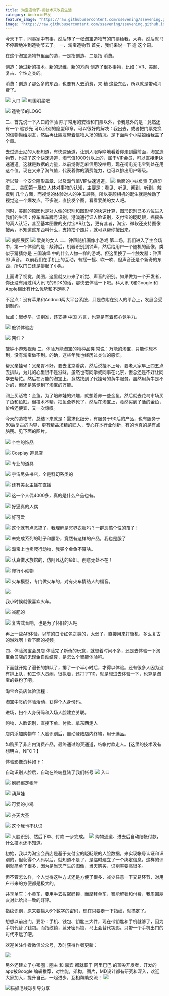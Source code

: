 ```yaml
---
title: 淘宝造物节-用技术来改变生活
category: Android开发
feature_image: "https://raw.githubusercontent.com/ssevening/ssevening.github.io/master/assets/android.png"
image: "https://raw.githubusercontent.com/ssevening/ssevening.github.io/master/assets/android.png"
---
```


今天下午，同事家中有事，然后转了一张淘宝造物节的门票给我，大喜，然后就马不停蹄地冲到造物节去了。
一、淘宝造物节
首先，我们来说一下 造 这个词。

在这个淘宝造物节里面的造，一是指创造、二是指 消费。

创造：通过新的技术、新的思维、新的方向 创造了很多事物，比如：VR、美颜、复古、个性之类的。

消费：创造了那么多的东西，也要有人去消费，来 糟 这些东西，所以就是带动消费了。

![](http://upload-images.jianshu.io/upload_images/5649240-7c46d95ed2607b1a?imageMogr2/auto-orient/strip%7CimageView2/2/w/1240)
入口
![](http://upload-images.jianshu.io/upload_images/5649240-ec4fb28e12c699af?imageMogr2/auto-orient/strip%7CimageView2/2/w/1240)
韩国明星吧

![](http://upload-images.jianshu.io/upload_images/5649240-2ddd040cb934ec9f?imageMogr2/auto-orient/strip%7CimageView2/2/w/1240)
造物节的LOGO

二、首先说一下入口的体验
除了常用的安检和门票以外，令我意外的是：竟然还有一个 验钞光 可以识别的隐型印章。可以很好的解决：我出去，或者把门票兑换的信物抛给朋友，然后再让朋友带着信物入场的情况。是下面两个小姑娘给我盖了个章。

去过迪士尼的人都知道，有快速通道，让别人眼睁睁地看着你走到最前面，淘宝造物节，也搞了这个快速通道，淘气值1000分以上的，属于VIP会员，可以直接走快速通道。这就是数据的力量，以前觉得芝麻信用没啥用，现在街电充电宝到处在用这个值。现在又来了淘气值，代表着你的消费能力，也可以排出用户等级。

所以赞一个安全隐形盖章、以及淘气值VIP快速通道。
![](http://upload-images.jianshu.io/upload_images/5649240-fc35848737d00f55?imageMogr2/auto-orient/strip%7CimageView2/2/w/1240)
后面的小妹负责 无痕印章
三、美图第一展位
人体对事物的认知，主要是：看见、听见、闻到、听到、触摸到 几个方面，而视觉的体验对人的冲击最强，所以美颜相机的诞生就是触动了视觉这一个爆发点。不多说，直接发个图，看看爱美的女人吧。

同时，美颜的原因也是对人像的识别和图形学的快速计算，图形识别已多方位进入我们的生活：停车库车牌号识别，港澳通行证人脸识别，支付宝的眨眨眼，摇摇头的真人认证，甚至基本图像的支付宝AR红包，更有甚者，淘宝、微软还支持图像搜索，不知道这东西叫什么，支持拍个照片，就可以帮你搜出来。

![](http://upload-images.jianshu.io/upload_images/5649240-3396bb2b2844818b?imageMogr2/auto-orient/strip%7CimageView2/2/w/1240)
美图展区
![](http://upload-images.jianshu.io/upload_images/5649240-eca12be756b69d56?imageMogr2/auto-orient/strip%7CimageView2/2/w/1240)
爱美的女人
二、钟声随机画像小游戏
第二场，我们进入了主会场中，第一个体验的是：敲钟后，机器识别到钟声，然后给用户一个随机的画像，类似于猜猜你是 三国演绎 中的什么人物一样的游戏。但这里换了一个触发器：钟声 即 声音。 以前我们在手机上的互动，有摇一摇、吹一吹、但声音还是个新奇的东西，所以门口还是排起了小队。

上面讲了视觉，美图，这里就又带来了听觉、声音的识别。如果做为一个开发者，你还没有用过科大讯飞的SDK的话，那快去体验一下吧。科大讯飞和Google 和 Apple相比有什么优势和不足呢？

不足点：没有苹果和Android两大平台系统，只是依附在别人的平台上，发展会受到制约。

优点：起步早，识别准，还支持 中国 方言，也算是有着核心竟争力。

![](http://upload-images.jianshu.io/upload_images/5649240-142870861b5dbdc1?imageMogr2/auto-orient/strip%7CimageView2/2/w/1240)
敲钟体验店

![](http://upload-images.jianshu.io/upload_images/5649240-7f8be4d05299c94e?imageMogr2/auto-orient/strip%7CimageView2/2/w/1240)
网红？

敲钟小游戏视频
三、体验万能淘宝的物种品类
常说：万能的淘宝，只能你想不到，没有淘宝做不到。的确，这些年我也经历过类似的感悟。

帮父亲挂号：父亲胃不好，要去北京看病，然后说挂不上号，要老人家早上四五点去排队，为儿的心里很不是滋味，虽然也有同学或同事在北京，但总还是不好让同学去帮忙。然后在万能的淘宝上，竟然找到了代挂号的黄牛服务。虽然用黄牛是不对的，但还是感觉到了淘宝的万能。

网上买活物：金鱼。为了培养娃的兴趣，就想着养一些金鱼，然后就去花鸟市场买了鱼和鱼缸。但技术不精，把鱼全养死了，然后在淘宝上，竟然买到了活的金鱼，价格还便宜，又一次惊叹。

今天的造物节，总结下来就是：需求化细分，有服务于90后的产品，也有服务于80后复古的内容，更有精益求精的匠人，专心在本行业创新，有的也真的是有点脑残。见下面的图片。

![](http://upload-images.jianshu.io/upload_images/5649240-bbc7d17d1b029ae2?imageMogr2/auto-orient/strip%7CimageView2/2/w/1240)
个性的饰品

![](http://upload-images.jianshu.io/upload_images/5649240-265d9eceea01c53c?imageMogr2/auto-orient/strip%7CimageView2/2/w/1240)
Cosplay 道具店

![](http://upload-images.jianshu.io/upload_images/5649240-c0b7da15c5b829c3?imageMogr2/auto-orient/strip%7CimageView2/2/w/1240)
专业的道具

![](http://upload-images.jianshu.io/upload_images/5649240-6acdf63c7267f6ae?imageMogr2/auto-orient/strip%7CimageView2/2/w/1240)
宇宙尽头书店，全是科幻系类的

![](http://upload-images.jianshu.io/upload_images/5649240-c2ddc522170d6acf?imageMogr2/auto-orient/strip%7CimageView2/2/w/1240)
还有美女主播在直播

![](http://upload-images.jianshu.io/upload_images/5649240-e6d5369bcc63f799?imageMogr2/auto-orient/strip%7CimageView2/2/w/1240)
这一个人偶4000多，真的是什么产品也有。

![](http://upload-images.jianshu.io/upload_images/5649240-5d6d14eb6eecbc7a?imageMogr2/auto-orient/strip%7CimageView2/2/w/1240)
好逼真的人偶

![](http://upload-images.jianshu.io/upload_images/5649240-1e19a53283a760a3?imageMogr2/auto-orient/strip%7CimageView2/2/w/1240)
好可爱

![](http://upload-images.jianshu.io/upload_images/5649240-81db7a894707e213?imageMogr2/auto-orient/strip%7CimageView2/2/w/1240)
这个就有点恶搞了，我理解是冥界衣服吗？一群恶搞个性的孩子！

![](http://upload-images.jianshu.io/upload_images/5649240-385b0eb3e39885aa?imageMogr2/auto-orient/strip%7CimageView2/2/w/1240)
未完成系列的鞋子和腰带，竟然有这样的产品，我也是服了

![](http://upload-images.jianshu.io/upload_images/5649240-d7a064533908289a?imageMogr2/auto-orient/strip%7CimageView2/2/w/1240)
淘宝上也卖爬行动物，我买个金鱼不算啥。

![](http://upload-images.jianshu.io/upload_images/5649240-a12a4b0f64fb668a?imageMogr2/auto-orient/strip%7CimageView2/2/w/1240)
认真做水族馆的，仿阿凡达的鱼缸。创意无处不在！

![](http://upload-images.jianshu.io/upload_images/5649240-3816f049bfe2f553?imageMogr2/auto-orient/strip%7CimageView2/2/w/1240)
爬行小动物

![](http://upload-images.jianshu.io/upload_images/5649240-ff5cc7dcad3041f7?imageMogr2/auto-orient/strip%7CimageView2/2/w/1240)
火车模型，专门做火车的，对有火车情结人的福音。

![](http://upload-images.jianshu.io/upload_images/5649240-0cc8746182906c08?imageMogr2/auto-orient/strip%7CimageView2/2/w/1240)

我小时候就很喜欢火车。

![](http://upload-images.jianshu.io/upload_images/5649240-4d100d523ec81759?imageMogr2/auto-orient/strip%7CimageView2/2/w/1240)
减肥的

![](http://upload-images.jianshu.io/upload_images/5649240-acfa36f02addf4f0?imageMogr2/auto-orient/strip%7CimageView2/2/w/1240)
复古式音响，也是为了怀旧的人吧

再上一些AR体验，以前的口令红包之类的，太弱了，直接用来打街机，多么复古的游戏啊！看下面的视频。

四、体验淘宝会员店
体验完了新奇的玩意，就想着时间不多，还是去体验一下淘宝会员店的无现金自动结算，是怎么个智能体验吧。

下面就开始了漫长的排队了，排了一个半小时后，才得以体验。还有很多人因为没有排上队，和工作人员闹，很执着，还打了110，就是想进去体验一下，也算是淘宝的铁粉了吧。

淘宝会员店体验流程：

淘宝中签约体验活动，获得个人身份码。

进场，扫个人身份码和入场人脸建立关联。

购物，人脸识别，直接下单、付款、拿东西走人

店内添加购物车：人脸识别后，自动登陆店内终端，用于选品。

如购买了非店内消费产品，最终通过购买通道，结帐付款走人。【这里的技术没有想明白，NFC？】

体验影像资料如下：

自动识别人脸后，自动在终端登陆了我们帐号
![](http://upload-images.jianshu.io/upload_images/5649240-c0b03c98dc8c830b?imageMogr2/auto-orient/strip%7CimageView2/2/w/1240)
入口

![](http://upload-images.jianshu.io/upload_images/5649240-4ac4b02bc5895148?imageMogr2/auto-orient/strip%7CimageView2/2/w/1240)
刷码绑定帐号

![](http://upload-images.jianshu.io/upload_images/5649240-7d4610450b10ee6e?imageMogr2/auto-orient/strip%7CimageView2/2/w/1240)
葫芦娃

![](http://upload-images.jianshu.io/upload_images/5649240-e3c4845e9bb18c99?imageMogr2/auto-orient/strip%7CimageView2/2/w/1240)
可爱的小鸡

![](http://upload-images.jianshu.io/upload_images/5649240-cae0ee1bdb1a7ce2?imageMogr2/auto-orient/strip%7CimageView2/2/w/1240)
齐天大圣

![](http://upload-images.jianshu.io/upload_images/5649240-0748a7c3bd622220?imageMogr2/auto-orient/strip%7CimageView2/2/w/1240)
这个我也不认识

![](http://upload-images.jianshu.io/upload_images/5649240-69af7d0480862c4f?imageMogr2/auto-orient/strip%7CimageView2/2/w/1240)
人脸识别、然后下单、付款 一步完成。
![](http://upload-images.jianshu.io/upload_images/5649240-66ba3b67b668406d?imageMogr2/auto-orient/strip%7CimageView2/2/w/1240)
购物通道、进去后自动结帐付款，什么技术还不知道。

初始，我以为淘宝会员店是基于支付宝的眨眨眼的人脸数据，来实现帐号认证和识别的，但获得个人码以后，就知道不是了，是临时建立了一个绑定信息，这样的识别就简单了很多，因为是当天产生的图像，当天购买，识别率要高很多。

但不管怎么样，个人觉得这种方式还是方便了很多，减少任意一下交易环节，对用户带来的方便都是极大的。

共享单车：小黄车，要用手去拔密码锁，而摩拜单车，智能解锁和付费，我周围朋友对此给出一致的好评。

指纹识别，原来要输入6个数字的密码，现在只要走一下指纹，就搞定了。

想想以前出门，要带：手机、钱包、钥匙三大件，现在带钥匙和手机就够了，因为手机代替了钱包。而指纹锁，蓝牙密码锁，马上会替代钥匙。只带一个手机出门的时代不远了吧。

欢迎关注作者微信公众号，及时获得作者更新：

![](http://upload-images.jianshu.io/upload_images/5649240-521ff2b965bf3c73?imageMogr2/auto-orient/strip%7CimageView2/2/w/1240)

另外还建立了小密圈：圈主 和 嘉宾 都就职于 阿里巴巴 的顶尖开发者，开发的app被Google 编辑推荐，对性能，架构，图片，MD设计都有研究和深入，欢迎大家加入，提升自己，一起进步，互相帮助交流！
![](http://upload-images.jianshu.io/upload_images/5649240-62b9d9f532cb0259?imageMogr2/auto-orient/strip%7CimageView2/2/w/1240)

![猫抓毛线球引导分享](http://upload-images.jianshu.io/upload_images/5649240-11ab4aa6bb1fc644?imageMogr2/auto-orient/strip%7CimageView2/2/w/1240) 











